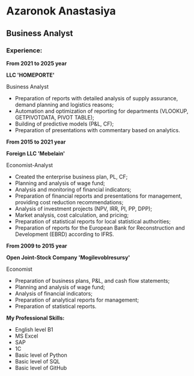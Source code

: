 # Azaronok Anastasiya

## Business Analyst

### Experience:

__From 2021 to 2025 year__

__LLC 'HOMEPORTE'__

Business Analyst

* Preparation of reports with detailed analysis of supply assurance, demand planning and logistics reasons;
* Automation and optimization of reporting for departments (VLOOKUP, GETPIVOTDATA, PIVOT TABLE);
* Building of predictive models (P&L, CF);
* Preparation of presentations with commentary based on analytics.

__From 2015 to 2021 year__

__Foreign LLC 'Mebelain'__

Economist-Analyst

* Created the enterprise business plan, PL, CF;
* Planning and analysis of wage fund;
* Analysis and monitoring of financial indicators;
* Preparation of financial reports and presentations for management, providing cost reduction recommendations;
* Analysis of investment projects (NPV, IRR, PI, PP, DPP);
* Market analysis, cost calculation, and pricing;
* Preparation of statistical reports for local statistical authorities;
* Preparation of reports for the European Bank for Reconstruction and Development (EBRD) according to IFRS.

__From 2009 to 2015 year__

__Open Joint-Stock Company 'Mogilevoblresursy'__

Economist

* Preparation of business plans, P&L, and cash flow statements;
* Planning and analysis of wage fund;
* Analysis of financial indicators;
* Preparation of analytical reports for management;
* Preparation of statistical reports.


__My Professional Skills:__
* English level B1
* MS Excel
* SAP
* 1С
* Basic level of Python
* Basic level of SQL
* Basic level of GitHub








